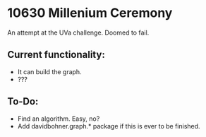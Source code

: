 # 10630 Millenium Ceremony

An attempt at the UVa challenge. Doomed to fail.

## Current functionality:
* It can build the graph.
* ???

## To-Do:
* Find an algorithm. Easy, no?
* Add davidbohner.graph.* package if this is ever to be finished.